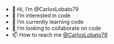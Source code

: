 - 👋 Hi, I’m @CarlosLobato79
- 👀 I’m interested in code
- 🌱 I’m currently learning code
- 💞️ I’m looking to collaborate on code
- 📫 How to reach me [@CarlosLobato79]("https://github.com/CarlosLobato79")

<!---
CarlosLobato79/CarlosLobato79 is a ✨ special ✨ repository because its `README.md` (this file) appears on your GitHub profile.
You can click the Preview link to take a look at your changes.
--->
